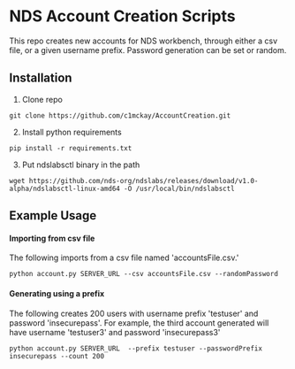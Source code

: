 # NDS Account Creation Scripts

This repo creates new accounts for NDS workbench, through either a csv file, or a given username prefix.  Password generation can be set or random.

## Installation
1. Clone repo 

`git clone https://github.com/c1mckay/AccountCreation.git`

2. Install python requirements

`pip install -r requirements.txt`

3. Put ndslabsctl binary in the path

`wget https://github.com/nds-org/ndslabs/releases/download/v1.0-alpha/ndslabsctl-linux-amd64 -O /usr/local/bin/ndslabsctl`



## Example Usage

#### Importing from csv file
The following imports from a csv file named 'accountsFile.csv.'

`python account.py SERVER_URL --csv accountsFile.csv --randomPassword`




#### Generating using a prefix
The following creates 200 users with username prefix 'testuser' and password 'insecurepass'.  For example, the third account generated will have username 'testuser3' and password 'insecurepass3'

`python account.py SERVER_URL  --prefix testuser --passwordPrefix insecurepass --count 200`
